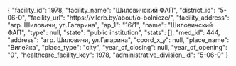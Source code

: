 {
    "facility_id": 1978,
    "facility_name": "Шиловичский ФАП",
    "district_id": "5-06-0",
    "facility_url": "https:\/\/vilcrb.by\/about\/o-bolnicze\/",
    "facility_address": "агр. Шиловичи, ул.Гагарина",
    "ap_1": "16\/1",
    "name": "Шиловичский ФАП",
    "type": null,
    "state": "public institution",
    "stats": [],
    "med_id": 444,
    "address": "агр. Шиловичи, ул.Гагарина",
    "coord_x_y": null,
    "place_name": "Вилейка",
    "place_type": "city",
    "year_of_closing": null,
    "year_of_opening": "0",
    "healthcare_facility_key": 1978,
    "administrative_division_id": "5-06-0"
}